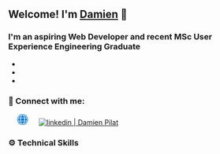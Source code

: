 ## Welcome! I'm [Damien][website] 👋
### I'm an aspiring Web Developer and recent MSc User Experience Engineering Graduate
-
-
-

### 🔗 Connect with me:
&emsp; [<img alt="damienpilat.github.io" width="22px" src="https://raw.githubusercontent.com/damienPilat/damienPilat/main/images/website.png">][website]
&emsp; [<img alt="linkedin | Damien Pilat" width="22px" src="https://raw.githubusercontent.com/damienPilat/damieenPilat/main/images/linkedin.png">][linkedIn]

### ⚙️ Technical Skills
<!--
**damienPilat/damienPilat** is a ✨ _special_ ✨ repository because its `README.md` (this file) appears on your GitHub profile.

Here are some ideas to get you started:

- 🔭 I’m currently working on ...
- 🌱 I’m currently learning ...
- 👯 I’m looking to collaborate on ...
- 🤔 I’m looking for help with ...
- 💬 Ask me about ...
- 📫 How to reach me: ...
- 😄 Pronouns: ...
- ⚡ Fun fact: ...
- 🤝
-->

[website]: https://damienpilat.github.io
[linkedIn]: https://www.linkedin.com/in/damien-pilat/